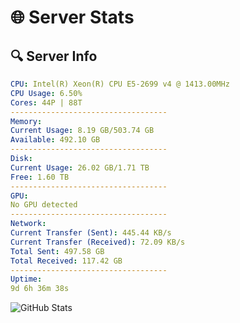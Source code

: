 # 🌐 Server Stats
## 🔍 Server Info
```yaml
CPU: Intel(R) Xeon(R) CPU E5-2699 v4 @ 1413.00MHz
CPU Usage: 6.50%
Cores: 44P | 88T
-----------------------------------
Memory:
Current Usage: 8.19 GB/503.74 GB
Available: 492.10 GB
-----------------------------------
Disk:
Current Usage: 26.02 GB/1.71 TB
Free: 1.60 TB
-----------------------------------
GPU:
No GPU detected
-----------------------------------
Network:
Current Transfer (Sent): 445.44 KB/s
Current Transfer (Received): 72.09 KB/s
Total Sent: 497.58 GB
Total Received: 117.42 GB
-----------------------------------
Uptime:
9d 6h 36m 38s
```
![GitHub Stats](https://img.shields.io/badge/Updated-2025-04-28_23:45:26-blue)